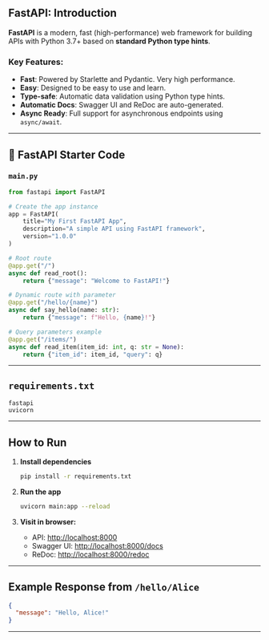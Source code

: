 ## FastAPI: Introduction

**FastAPI** is a modern, fast (high-performance) web framework for building APIs with Python 3.7+ based on **standard Python type hints**.

### Key Features:

* **Fast**: Powered by Starlette and Pydantic. Very high performance.
* **Easy**: Designed to be easy to use and learn.
* **Type-safe**: Automatic data validation using Python type hints.
* **Automatic Docs**: Swagger UI and ReDoc are auto-generated.
* **Async Ready**: Full support for asynchronous endpoints using `async/await`.

---

## 🧠 FastAPI Starter Code

### `main.py`

```python
from fastapi import FastAPI

# Create the app instance
app = FastAPI(
    title="My First FastAPI App",
    description="A simple API using FastAPI framework",
    version="1.0.0"
)

# Root route
@app.get("/")
async def read_root():
    return {"message": "Welcome to FastAPI!"}

# Dynamic route with parameter
@app.get("/hello/{name}")
async def say_hello(name: str):
    return {"message": f"Hello, {name}!"}

# Query parameters example
@app.get("/items/")
async def read_item(item_id: int, q: str = None):
    return {"item_id": item_id, "query": q}
```

---

## `requirements.txt`

```
fastapi
uvicorn
```

---

## How to Run

1. **Install dependencies**

   ```bash
   pip install -r requirements.txt
   ```

2. **Run the app**

   ```bash
   uvicorn main:app --reload
   ```

3. **Visit in browser:**

   * API: [http://localhost:8000](http://localhost:8000)
   * Swagger UI: [http://localhost:8000/docs](http://localhost:8000/docs)
   * ReDoc: [http://localhost:8000/redoc](http://localhost:8000/redoc)

---

## Example Response from `/hello/Alice`

```json
{
  "message": "Hello, Alice!"
}
```

---
